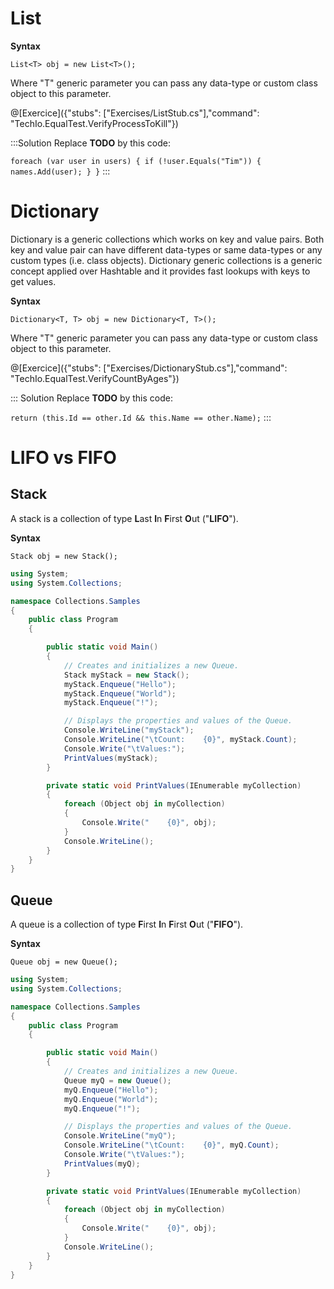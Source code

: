# List

**Syntax**

`List<T> obj = new List<T>();`

Where "T" generic parameter you can pass any data-type or custom class object to this parameter.

@[Exercice]({"stubs": ["Exercises/ListStub.cs"],"command": "TechIo.EqualTest.VerifyProcessToKill"})

:::Solution
Replace **TODO** by this code:

`
    foreach (var user in users)
    {
        if (!user.Equals("Tim"))
        {
            names.Add(user);
        }
    }
`
:::

# Dictionary
Dictionary is a generic collections which works on key and value pairs. Both key and value pair can have different data-types or same data-types or any custom types (i.e. class objects). Dictionary generic collections is a generic concept applied over Hashtable and it provides fast lookups with keys to get values.

**Syntax**

`Dictionary<T, T> obj = new Dictionary<T, T>();`

Where "T" generic parameter you can pass any data-type or custom class object to this parameter.

@[Exercice]({"stubs": ["Exercises/DictionaryStub.cs"],"command": "TechIo.EqualTest.VerifyCountByAges"})

::: Solution
Replace **TODO** by this code: 

`return (this.Id == other.Id && this.Name == other.Name);`
:::

# LIFO vs FIFO
## Stack
A stack is a collection of type **L**ast **I**n **F**irst **O**ut ("**LIFO**").

**Syntax**

`Stack obj = new Stack();`

```C# runnable
using System;
using System.Collections;

namespace Collections.Samples
{
    public class Program
    {

        public static void Main()
        {
            // Creates and initializes a new Queue.
            Stack myStack = new Stack();
            myStack.Enqueue("Hello");
            myStack.Enqueue("World");
            myStack.Enqueue("!");

            // Displays the properties and values of the Queue.
            Console.WriteLine("myStack");
            Console.WriteLine("\tCount:    {0}", myStack.Count);
            Console.Write("\tValues:");
            PrintValues(myStack);
        }

        private static void PrintValues(IEnumerable myCollection)
        {
            foreach (Object obj in myCollection)
            {
                Console.Write("    {0}", obj);
            }
            Console.WriteLine();
        }
    }
}
```
## Queue
A queue is a collection of type **F**irst **I**n **F**irst **O**ut ("**FIFO**").

**Syntax**

`Queue obj = new Queue();`

```C# runnable
using System;
using System.Collections;

namespace Collections.Samples
{
    public class Program
    {

        public static void Main()
        {
            // Creates and initializes a new Queue.
            Queue myQ = new Queue();
            myQ.Enqueue("Hello");
            myQ.Enqueue("World");
            myQ.Enqueue("!");

            // Displays the properties and values of the Queue.
            Console.WriteLine("myQ");
            Console.WriteLine("\tCount:    {0}", myQ.Count);
            Console.Write("\tValues:");
            PrintValues(myQ);
        }

        private static void PrintValues(IEnumerable myCollection)
        {
            foreach (Object obj in myCollection)
            {
                Console.Write("    {0}", obj);
            }
            Console.WriteLine();
        }
    }
}
```
